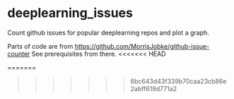 # deeplearning_issues
Count github issues for popular deeplearning repos and plot a graph.

Parts of code are from https://github.com/MorrisJobke/github-issue-counter
See prerequisites from there.
<<<<<<< HEAD

=======
>>>>>>> 6bc643d43f339b70caa23cb86e2abff619d771a2
